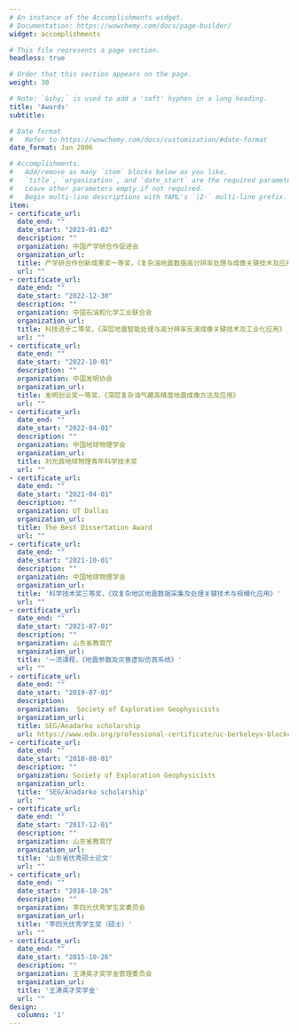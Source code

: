 ```yaml
---
# An instance of the Accomplishments widget.
# Documentation: https://wowchemy.com/docs/page-builder/
widget: accomplishments

# This file represents a page section.
headless: true

# Order that this section appears on the page.
weight: 30

# Note: `&shy;` is used to add a 'soft' hyphen in a long heading.
title: 'Awards'
subtitle:

# Date format
#   Refer to https://wowchemy.com/docs/customization/#date-format
date_format: Jan 2006

# Accomplishments.
#   Add/remove as many `item` blocks below as you like.
#   `title`, `organization`, and `date_start` are the required parameters.
#   Leave other parameters empty if not required.
#   Begin multi-line descriptions with YAML's `|2-` multi-line prefix.
item:
- certificate_url: 
  date_end: ""
  date_start: "2023-01-02"
  description: ""
  organization: 中国产学研合作促进会
  organization_url: 
  title: 产学研合作创新成果奖一等奖，《复杂油地震数据高分辨率处理与成像关键技术及应用》
  url: ""
- certificate_url: 
  date_end: ""
  date_start: "2022-12-30"
  description: ""
  organization: 中国石油和化学工业联合会
  organization_url: 
  title: 科技进步二等奖，《深层地震智能处理与高分辨率反演成像关键技术及工业化应用》
  url: ""
- certificate_url: 
  date_end: ""
  date_start: "2022-10-01"
  description: ""
  organization: 中国发明协会
  organization_url: 
  title: 发明创业奖一等奖，《深层复杂油气藏高精度地震成像方法及应用》
  url: ""
- certificate_url: 
  date_end: ""
  date_start: "2022-04-01"
  description: ""
  organization: 中国地球物理学会
  organization_url: 
  title: 刘光鼎地球物理青年科学技术奖
  url: ""
- certificate_url: 
  date_end: ""
  date_start: "2021-04-01"
  description: ""
  organization: UT Dallas 
  organization_url: 
  title: The Best Dissertation Award
  url: ""
- certificate_url: 
  date_end: ""
  date_start: "2021-10-01"
  description: ""
  organization: 中国地球物理学会
  organization_url: 
  title: '科学技术奖三等奖，《双复杂地区地震数据采集及处理关键技术与规模化应用》'
  url: ""
- certificate_url: 
  date_end: ""
  date_start: "2021-07-01"
  description: ""
  organization: 山东省教育厅
  organization_url: 
  title: '一流课程，《地震参数及灾害虚拟仿真系统》'
  url: ""
- certificate_url: 
  date_end: ""
  date_start: "2019-07-01"
  description: 
  organization:  Society of Exploration Geophysicists
  organization_url: 
  title: SEG/Anadarko scholarship
  url: https://www.edx.org/professional-certificate/uc-berkeleyx-blockchain-fundamentals
- certificate_url: 
  date_end: ""
  date_start: "2018-08-01"
  description: ""
  organization: Society of Exploration Geophysicists
  organization_url: 
  title: 'SEG/Anadarko scholarship'
  url: ""
- certificate_url: 
  date_end: ""
  date_start: "2017-12-01"
  description: ""
  organization: 山东省教育厅
  organization_url: 
  title: '山东省优秀硕士论文'
  url: ""
- certificate_url: 
  date_end: ""
  date_start: "2016-10-26"
  description: ""
  organization: 李四光优秀学生奖委员会
  organization_url: 
  title: '李四光优秀学生奖（硕士）'
  url: ""
- certificate_url: 
  date_end: ""
  date_start: "2015-10-26"
  description: ""
  organization: 王涛英才奖学金管理委员会
  organization_url: 
  title: '王涛英才奖学金'
  url: ""
design:
  columns: '1' 
---
```

